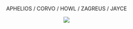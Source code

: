 <p align="center">
  APHELIOS / CORVO / HOWL / ZAGREUS / JAYCE
</p>

<p align="center">
  <img src= "![tumblr_ee95fccaa145860480d271a6fadca827_66b1231f_1280](https://github.com/WeaponoftheFaithful/WeaponoftheFaithful/assets/133136349/a509e539-1453-4441-b5b1-7239fa9434ff)"
</p>
